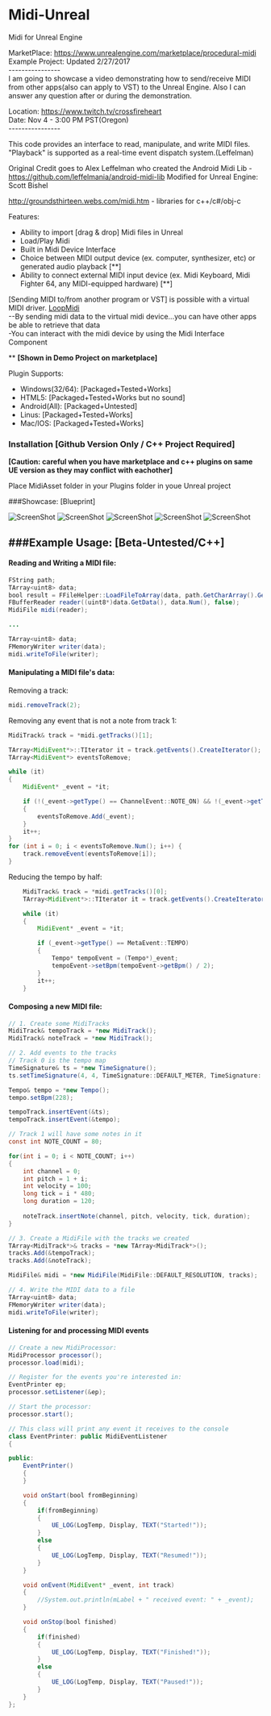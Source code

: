 # Midi-Unreal
Midi for Unreal Engine

MarketPlace: https://www.unrealengine.com/marketplace/procedural-midi 
<br>Example Project: Updated 2/27/2017
</br>
----------------</br>
I am going to showcase a video demonstrating how to send/receive MIDI from other apps(also can apply to VST) to the Unreal Engine. Also I can answer any question after or during the demonstration.

Location: https://www.twitch.tv/crossfireheart</br>
Date: Nov 4 - 3:00 PM PST(Oregon) </br>
----------------</br>

This code provides an interface to read, manipulate, and write MIDI files. "Playback" is supported as a real-time event dispatch system.(Leffelman)

Original Credit goes to Alex Leffelman who created the Android Midi Lib - https://github.com/leffelmania/android-midi-lib
Modified for Unreal Engine: Scott Bishel

http://groundsthirteen.webs.com/midi.htm - libraries for c++/c#/obj-c

Features:

- Ability to import [drag & drop] Midi files in Unreal
- Load/Play Midi
- Built in Midi Device Interface 
- Choice between MIDI output device (ex. computer, synthesizer, etc) or generated audio playback [**]
- Ability to connect external MIDI input device (ex. Midi Keyboard, Midi Fighter 64, any MIDI-equipped hardware) [**]

[Sending MIDI to/from another program or VST] is possible with a virtual MIDI driver.
<a href="https://www.tobias-erichsen.de/software/loopmidi.html">LoopMidi</a>
</br>
--By sending midi data to the virtual midi device...you can have other apps be able to  retrieve that data
</br>
-You can interact with the midi device by using the Midi Interface Component
</br>

** <b>[Shown in Demo Project on marketplace]</b>

Plugin Supports:

- Windows(32/64): [Packaged+Tested+Works]
- HTML5: [Packaged+Tested+Works but no sound]
- Android(All): [Packaged+Untested]
- Linus: [Packaged+Tested+Works]
- Mac/IOS: [Packaged+Tested+Works] 

### Installation \[Github Version Only / C++ Project Required\] 

<b>[Caution: careful when you have marketplace  and c++ plugins on same UE version as they may conflict with eachother]</b>

Place MidiAsset folder in your Plugins folder in youe Unreal project

###Showcase: [Blueprint]

![ScreenShot](https://github.com/Geromatic/Midi-Unreal/blob/master/Feature/Midi_Screenshot_Overview.PNG)
![ScreenShot](https://github.com/Geromatic/Midi-Unreal/blob/master/Feature/Midi_Screenshot_Preview.png)
![ScreenShot](https://github.com/Geromatic/Midi-Unreal/blob/master/Feature/Midi_Screenshot_Detail.PNG)
![ScreenShot](https://github.com/Geromatic/Midi-Unreal/blob/master/Feature/Midi_Screenshot_Info.PNG)
![ScreenShot](https://github.com/Geromatic/Midi-Unreal/blob/master/Feature/Midi_Screenshot_Library.PNG)

###Example Usage: [Beta-Untested/C++]
----
#### Reading and Writing a MIDI file:
```java
FString path;
TArray<uint8> data;
bool result = FFileHelper::LoadFileToArray(data, path.GetCharArray().GetData());
FBufferReader reader((uint8*)data.GetData(), data.Num(), false);
MidiFile midi(reader);

...

TArray<uint8> data;
FMemoryWriter writer(data);
midi.writeToFile(writer);
```

#### Manipulating a MIDI file's data:
Removing a track:
```java
midi.removeTrack(2);
```

Removing any event that is not a note from track 1:
```java
MidiTrack& track = *midi.getTracks()[1];

TArray<MidiEvent*>::TIterator it = track.getEvents().CreateIterator();
TArray<MidiEvent*> eventsToRemove;

while (it)
{
	MidiEvent* _event = *it;

	if (!(_event->getType() == ChannelEvent::NOTE_ON) && !(_event->getType() == ChannelEvent::NOTE_OFF))
	{
		eventsToRemove.Add(_event);
	}
	it++;
}
for (int i = 0; i < eventsToRemove.Num(); i++) {
	track.removeEvent(eventsToRemove[i]);
}
```

Reducing the tempo by half:
```java
	MidiTrack& track = *midi.getTracks()[0];
	TArray<MidiEvent*>::TIterator it = track.getEvents().CreateIterator();

	while (it)
	{
		MidiEvent* _event = *it;

		if (_event->getType() == MetaEvent::TEMPO)
		{
			Tempo* tempoEvent = (Tempo*)_event;
			tempoEvent->setBpm(tempoEvent->getBpm() / 2);
		}
		it++;
	}
```

#### Composing a new MIDI file:
```java
// 1. Create some MidiTracks
MidiTrack& tempoTrack = *new MidiTrack();
MidiTrack& noteTrack = *new MidiTrack();

// 2. Add events to the tracks
// Track 0 is the tempo map
TimeSignature& ts = *new TimeSignature();
ts.setTimeSignature(4, 4, TimeSignature::DEFAULT_METER, TimeSignature::DEFAULT_DIVISION);

Tempo& tempo = *new Tempo();
tempo.setBpm(228);

tempoTrack.insertEvent(&ts);
tempoTrack.insertEvent(&tempo);

// Track 1 will have some notes in it
const int NOTE_COUNT = 80;

for(int i = 0; i < NOTE_COUNT; i++)
{
    int channel = 0;
    int pitch = 1 + i;
    int velocity = 100;
    long tick = i * 480;
    long duration = 120;
    
    noteTrack.insertNote(channel, pitch, velocity, tick, duration);
}

// 3. Create a MidiFile with the tracks we created
TArray<MidiTrack*>& tracks = *new TArray<MidiTrack*>();
tracks.Add(&tempoTrack);
tracks.Add(&noteTrack);

MidiFile& midi = *new MidiFile(MidiFile::DEFAULT_RESOLUTION, tracks);

// 4. Write the MIDI data to a file
TArray<uint8> data;
FMemoryWriter writer(data);
midi.writeToFile(writer);
```

#### Listening for and processing MIDI events
```java
// Create a new MidiProcessor:
MidiProcessor processor();
processor.load(midi);

// Register for the events you're interested in:
EventPrinter ep;
processor.setListener(&ep);

// Start the processor:
processor.start();
```
```java
// This class will print any event it receives to the console
class EventPrinter: public MidiEventListener
{

public:
    EventPrinter()
    {
    }

    void onStart(bool fromBeginning)
    {
        if(fromBeginning)
        {
	        UE_LOG(LogTemp, Display, TEXT("Started!"));
        }
        else
        {
	        UE_LOG(LogTemp, Display, TEXT("Resumed!"));
        }
    }

    void onEvent(MidiEvent* _event, int track)
    {
        //System.out.println(mLabel + " received event: " + _event);
    }

    void onStop(bool finished)
    {
        if(finished)
        {
	        UE_LOG(LogTemp, Display, TEXT("Finished!"));
        }
        else
        {
	        UE_LOG(LogTemp, Display, TEXT("Paused!"));
        }
    }
};
```

